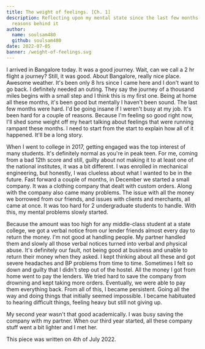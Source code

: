 ```yaml
---
title: The weight of feelings. [Ch. 1]
description: Reflecting upon my mental state since the last few months and the
  reasons behind it
author:
  name: soulsam480
  github: soulsam480
date: 2022-07-05
banner: /weight-of-feelings.svg
---
```

I arrived in Bangalore today. It was a good journey. Wait, can we call a 2 hr flight a journey? Still, it was good. About Bangalore, really nice place. Awesome weather. It's been only 8 hrs since I came here and I don't want to go back. I definitely needed an outing. They say the journey of a thousand miles begins with a small step and I think this is my first one. Being at home all these months, it's been good but mentally I haven't been sound. The last few months were hard. I'd be going insane if I weren't busy at my job. It's been hard for a couple of reasons. Because I'm feeling so good right now, I'll shed some weight off my heart talking about feelings that were running rampant these months. I need to start from the start to explain how all of it happened. It'll be a long story.

 When I went to college in 2017, getting engaged was the top interest of many students. It's definitely normal as you're in peak teen. For me, coming from a bad 12th score and still, guilty about not making it to at least one of the national institutes, it was a bit different. I was enrolled in mechanical engineering, but honestly, I was clueless about what I wanted to be in the future. Fast forward a couple of months, in December we started a small company. It was a clothing company that dealt with custom orders. Along with the company also came many problems. The issue with all the money we borrowed from our friends, and issues with clients and merchants, all came at once. It was too hard for 2 undergraduate students to handle. With this, my mental problems slowly started.

 Because the amount was too high for any middle-class student at a state college, we got a verbal notice from our lender friends almost every day to return the money. I'm not good at handling people. My partner handled them and slowly all those verbal notices turned into verbal and physical abuse. It's definitely our fault, not being good at business and unable to return their money when they asked. I kept thinking about all these and got severe headaches and BP problems from time to time. Sometimes I felt so down and guilty that I didn't step out of the hostel. All the money I got from home went to pay the lenders. We tried hard to save the company from drowning and kept taking more orders. Eventually, we were able to pay them everything back. From all of this, I became persistent. Going all the way and doing things that initially seemed impossible. I became habituated to hearing difficult things, feeling heavy but still not giving up.

 My second year wasn't that good academically. I was busy saving the company with my partner. When our third year started, all these company stuff went a bit lighter and I met her.

This piece was written on 4th of July 2022.